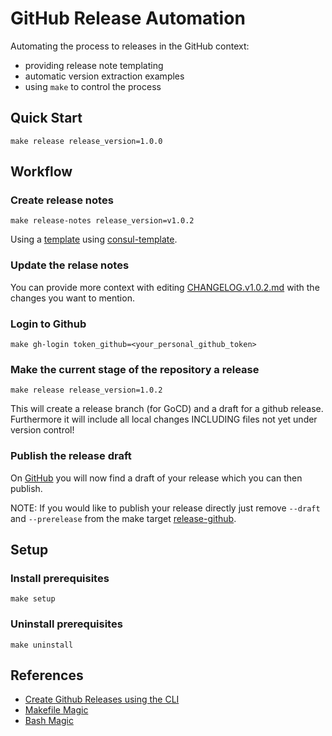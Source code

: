 # GitHub Release Automation

Automating the process to releases in the GitHub context:

- providing release note templating
- automatic version extraction examples
- using `make` to control the process

## Quick Start

```
make release release_version=1.0.0
```

## Workflow

### Create release notes

```
make release-notes release_version=v1.0.2
```

Using a [template](_docs/changelogs/CHANGELOG.template.md) using [consul-template](https://github.com/hashicorp/consul-template).


### Update the relase notes

You can provide more context with editing [CHANGELOG.v1.0.2.md](_docs/changelogs/CHANGELOG.v1.0.2.md)
with the changes you want to mention.

### Login to Github

```
make gh-login token_github=<your_personal_github_token>
```

### Make the current stage of the repository a release

```
make release release_version=1.0.2
```

This will create a release branch (for GoCD) and a draft for a github release.
Furthermore it will include all local changes
INCLUDING files not yet under version control!

### Publish the release draft

On [GitHub](https://github.com/MatthiasScholz/demo_github_release/releases)
you will now find a draft of your release which you can then publish.

NOTE: If you would like to publish your release directly just
remove `--draft` and `--prerelease` from the make target [release-github](Makefile).

## Setup

### Install prerequisites

```
make setup
```

### Uninstall prerequisites

```
make uninstall
```

## References

- [Create Github Releases using the CLI](https://cli.github.com/manual/gh_release_create)
- [Makefile Magic](https://makefiletutorial.com/#getting-started)
- [Bash Magic](https://linuxhint.com/remove_characters_string_bash/)
